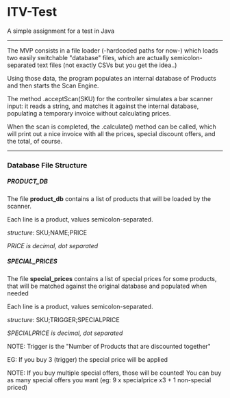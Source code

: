 # ITV-Test
A simple assignment for a test in Java

___

The MVP consists in a file loader (-hardcoded paths for now-) which loads two easily switchable "database" files, which are actually semicolon-separated text files (not exactly CSVs but you get the idea..)

Using those data, the program populates an internal database of Products and then starts the Scan Engine.

The method .acceptScan(SKU) for the controller simulates a bar scanner input: it reads a string, and matches it against the internal database, populating a temporary invoice without calculating prices.  

When the scan is completed, the .calculate() method can be called, which will print out a nice invoice with all the prices, special discount offers, and the total, of course.

___

### Database File Structure

##### PRODUCT_DB

The file **product_db** contains a list of products that will be loaded by the scanner.

Each line is a product, values semicolon-separated.

_structure_: SKU;NAME;PRICE

_PRICE is decimal, dot separated_

##### SPECIAL_PRICES

The file **special_prices** contains a list of special prices for some products, that will be matched against the original database and populated when needed

Each line is a product, values semicolon-separated.

_structure_: SKU;TRIGGER;SPECIALPRICE

_SPECIALPRICE is decimal, dot separated_

NOTE: Trigger is the "Number of Products that are discounted together"

EG: If you buy 3 (trigger) the special price will be applied

NOTE: If you buy multiple special offers, those will be counted! You can buy as many special offers you want (eg: 9 x specialprice x3 + 1 non-special priced)